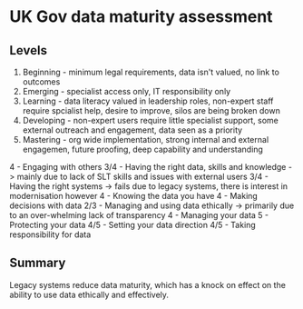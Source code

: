 # UK Gov data maturity assessment

## Levels
1. Beginning - minimum legal requirements, data isn't valued, no link to outcomes
2. Emerging - specialist access only, IT responsibility only
3. Learning - data literacy valued in leadership roles, non-expert staff require spcialist help, desire to improve, silos are being broken down
4. Developing - non-expert users require little specialist support, some external outreach and engagement, data seen as a priority
5. Mastering - org wide implementation, strong internal and external engagemen, future proofing, deep capability and understanding

4   - Engaging with others
3/4 - Having the right data, skills and knowledge -> mainly due to lack of SLT skills and issues with external users
3/4 - Having the right systems -> fails due to legacy systems, there is interest in modernisation however
4   - Knowing the data you have
4   - Making decisions with data
2/3 - Managing and using data ethically -> primarily due to an over-whelming lack of transparency
4   - Managing your data
5   - Protecting your data
4/5 - Setting your data direction
4/5 - Taking responsibility for data 

## Summary
Legacy systems reduce data maturity, which has a knock on effect on the ability to use data ethically and effectively. 
